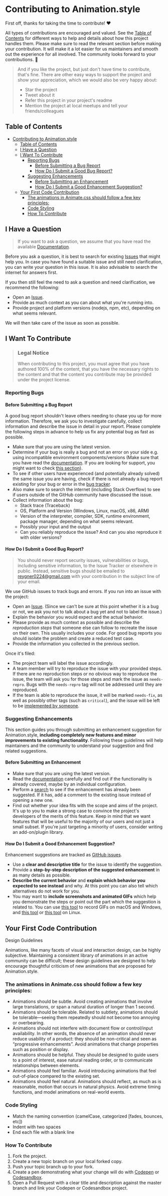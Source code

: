 # Contributing to Animation.style

First off, thanks for taking the time to contribute! ❤️

All types of contributions are encouraged and valued. See the [Table of Contents](#table-of-contents) for different ways to help and details about how this project handles them. Please make sure to read the relevant section before making your contribution. It will make it a lot easier for us maintainers and smooth out the experience for all involved. The community looks forward to your contributions. 🎉

> And if you like the project, but just don't have time to contribute, that's fine. There are other easy ways to support the project and show your appreciation, which we would also be very happy about:
> - Star the project
> - Tweet about it
> - Refer this project in your project's readme
> - Mention the project at local meetups and tell your friends/colleagues

## Table of Contents

- [Contributing to Animation.style](#contributing-to-animationstyle)
  - [Table of Contents](#table-of-contents)
  - [I Have a Question](#i-have-a-question)
  - [I Want To Contribute](#i-want-to-contribute)
    - [Reporting Bugs](#reporting-bugs)
      - [Before Submitting a Bug Report](#before-submitting-a-bug-report)
      - [How Do I Submit a Good Bug Report?](#how-do-i-submit-a-good-bug-report)
    - [Suggesting Enhancements](#suggesting-enhancements)
      - [Before Submitting an Enhancement](#before-submitting-an-enhancement)
      - [How Do I Submit a Good Enhancement Suggestion?](#how-do-i-submit-a-good-enhancement-suggestion)
  - [Your First Code Contribution](#your-first-code-contribution)
    - [The animations in Animate.css should follow a few key principles:](#the-animations-in-animatecss-should-follow-a-few-key-principles)
    - [Code Styling](#code-styling)
    - [How To Contribute](#how-to-contribute)



## I Have a Question

> If you want to ask a question, we assume that you have read the available [Documentation](https://github.com/guillaume-rygn/animation-style).

Before you ask a question, it is best to search for existing [Issues](https://github.com/guillaume-rygn/animation-style/issues) that might help you. In case you have found a suitable issue and still need clarification, you can write your question in this issue. It is also advisable to search the internet for answers first.

If you then still feel the need to ask a question and need clarification, we recommend the following:

- Open an [Issue](https://github.com/guillaume-rygn/animation-style/issues/new).
- Provide as much context as you can about what you're running into.
- Provide project and platform versions (nodejs, npm, etc), depending on what seems relevant.

We will then take care of the issue as soon as possible.

## I Want To Contribute

> ### Legal Notice 
> When contributing to this project, you must agree that you have authored 100% of the content, that you have the necessary rights to the content and that the content you contribute may be provided under the project license.

### Reporting Bugs

#### Before Submitting a Bug Report

A good bug report shouldn't leave others needing to chase you up for more information. Therefore, we ask you to investigate carefully, collect information and describe the issue in detail in your report. Please complete the following steps in advance to help us fix any potential bug as fast as possible.

- Make sure that you are using the latest version.
- Determine if your bug is really a bug and not an error on your side e.g. using incompatible environment components/versions (Make sure that you have read the [documentation](https://github.com/guillaume-rygn/animation-style). If you are looking for support, you might want to check [this section](#i-have-a-question)).
- To see if other users have experienced (and potentially already solved) the same issue you are having, check if there is not already a bug report existing for your bug or error in the [bug tracker](https://github.com/guillaume-rygn/animation-styleissues?q=label%3Abug).
- Also make sure to search the internet (including Stack Overflow) to see if users outside of the GitHub community have discussed the issue.
- Collect information about the bug:
  - Stack trace (Traceback)
  - OS, Platform and Version (Windows, Linux, macOS, x86, ARM)
  - Version of the interpreter, compiler, SDK, runtime environment, package manager, depending on what seems relevant.
  - Possibly your input and the output
  - Can you reliably reproduce the issue? And can you also reproduce it with older versions?


#### How Do I Submit a Good Bug Report?

> You should never report security issues, vulnerabilities or bugs, including sensitive information, to the Issue Tracker or elsewhere in public. Instead, sensitive bugs should be emailed to <reygner0224@gmail.com> with your contribution in the subject line of your email.

We use GitHub issues to track bugs and errors. If you run into an issue with the project:

- Open an [Issue](https://github.com/guillaume-rygn/animation-style/issues/new). (Since we can't be sure at this point whether it is a bug or not, we ask you not to talk about a bug yet and not to label the issue.)
- Explain the behavior you would expect and the actual behavior.
- Please provide as much context as possible and describe the *reproduction steps* that someone else can follow to recreate the issue on their own. This usually includes your code. For good bug reports you should isolate the problem and create a reduced test case.
- Provide the information you collected in the previous section.

Once it's filed:

- The project team will label the issue accordingly.
- A team member will try to reproduce the issue with your provided steps. If there are no reproduction steps or no obvious way to reproduce the issue, the team will ask you for those steps and mark the issue as `needs-repro`. Bugs with the `needs-repro` tag will not be addressed until they are reproduced.
- If the team is able to reproduce the issue, it will be marked `needs-fix`, as well as possibly other tags (such as `critical`), and the issue will be left to be [implemented by someone](#your-first-code-contribution).


### Suggesting Enhancements

This section guides you through submitting an enhancement suggestion for Animation.style, **including completely new features and minor improvements to existing functionality**. Following these guidelines will help maintainers and the community to understand your suggestion and find related suggestions.

#### Before Submitting an Enhancement

- Make sure that you are using the latest version.
- Read the [documentation](https://github.com/guillaume-rygn/animation-style) carefully and find out if the functionality is already covered, maybe by an individual configuration.
- Perform a [search](https://github.com/guillaume-rygn/animation-style/issues) to see if the enhancement has already been suggested. If it has, add a comment to the existing issue instead of opening a new one.
- Find out whether your idea fits with the scope and aims of the project. It's up to you to make a strong case to convince the project's developers of the merits of this feature. Keep in mind that we want features that will be useful to the majority of our users and not just a small subset. If you're just targeting a minority of users, consider writing an add-on/plugin library.

#### How Do I Submit a Good Enhancement Suggestion?

Enhancement suggestions are tracked as [GitHub issues](https://github.com/guillaume-rygn/animation-style/issues).

- Use a **clear and descriptive title** for the issue to identify the suggestion.
- Provide a **step-by-step description of the suggested enhancement** in as many details as possible.
- **Describe the current behavior** and **explain which behavior you expected to see instead** and why. At this point you can also tell which alternatives do not work for you.
- You may want to **include screenshots and animated GIFs** which help you demonstrate the steps or point out the part which the suggestion is related to. You can use [this tool](https://www.cockos.com/licecap/) to record GIFs on macOS and Windows, and [this tool](https://github.com/colinkeenan/silentcast) or [this tool](https://github.com/GNOME/byzanz) on Linux. 

## Your First Code Contribution

Design Guidelines

Animations, like many facets of visual and interaction design, can be highly subjective. Maintaining a consistent library of animations in an active community can be difficult; these design guidelines are designed to help encourage thoughtful criticism of new animations that are proposed for Animation.style.

### The animations in Animate.css should follow a few key principles:

- Animations should be subtle. Avoid creating animations that involve large translations, or span a natural duration of longer than 1 second.
- Animations should be tolerable. Related to subtlety, animations should be tolerable—seeing them repeatedly should not become too annoying or overbearing.
- Animations should not interfere with document flow or control/input availability. In other words, the absence of an animation should never reduce usability of a product: they should be non-critical and seen as “progressive enhancements”. Avoid animations that change properties such as position or display.
- Animations should be helpful. They should be designed to guide users to a point of interest, ease natural reading order, or to communicate relationships between elements.
- Animations should feel familiar. Avoid introducing animations that feel out-of-place compared to the existing set.
- Animations should feel natural. Animations should reflect, as much as is reasonable, motion that occurs in natural physics. Avoid extreme timing functions, and model animations on real-world events.

### Code Styling

- Match the naming convention (camelCase, categorized [fades, bounces, etc])
- Indent with two spaces
- End each file with a blank line


### How To Contribute

1. Fork the project.
2. Create a new topic branch on your local forked copy.
3. Push your topic branch up to your fork.
4. Create a pen demonstrating what your change will do with [Codepen](https://codepen.io/) or [Codesandbox](https://codesandbox.io/).
5. Open a Pull Request with a clear title and description against the master branch and link your Codepen or Codesandbox project.


